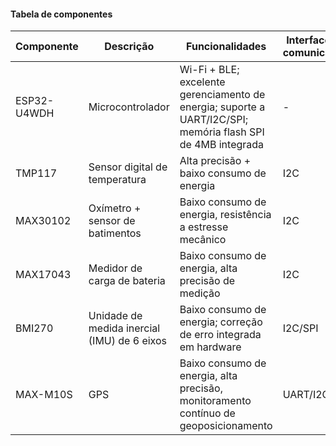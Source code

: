 #### Tabela de componentes
| Componente    | Descrição | Funcionalidades | Interface de comunicação | Datasheet |
| ----------    | --------- |    ---------    |         ---------        |  -------  |
| ESP32-U4WDH   | Microcontrolador | Wi-Fi + BLE; excelente gerenciamento de energia; suporte a UART/I2C/SPI; memória flash SPI de 4MB integrada | - | [esp32.pdf](datasheets/esp32.pdf) |
| TMP117        | Sensor digital de temperatura | Alta precisão + baixo consumo de energia| I2C | [tmp117.pdf](datasheets;tmp117.pdf) |
| MAX30102      | Oxímetro + sensor de batimentos | Baixo consumo de energia, resistência a estresse mecânico | I2C | [max30102.pdf](datasheets/max30102.pdf) |
| MAX17043      | Medidor de carga de bateria | Baixo consumo de energia, alta precisão de medição | I2C | [max17043.pdf](datasheets/max17043.pdf) |
| BMI270        | Unidade de medida inercial (IMU) de 6 eixos | Baixo consumo de energia; correção de erro integrada em hardware | I2C/SPI | [bmi270.pdf](datasheets/bmi270.pdf) |
| MAX-M10S      | GPS | Baixo consumo de energia, alta precisão, monitoramento contínuo de geoposicionamento | UART/I2C | [max-m10s.pdf](datasheets/max-ma10s.pdf)

